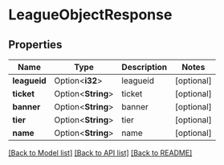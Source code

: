 # LeagueObjectResponse

## Properties

Name | Type | Description | Notes
------------ | ------------- | ------------- | -------------
**leagueid** | Option<**i32**> | leagueid | [optional]
**ticket** | Option<**String**> | ticket | [optional]
**banner** | Option<**String**> | banner | [optional]
**tier** | Option<**String**> | tier | [optional]
**name** | Option<**String**> | name | [optional]

[[Back to Model list]](../README.md#documentation-for-models) [[Back to API list]](../README.md#documentation-for-api-endpoints) [[Back to README]](../README.md)


